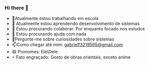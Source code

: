 ### Hi there 👋

- 🔭Atualmente estou trabalhando em escola
- 🌱 Atualmente estou aprendendo desenvolvimento de sistemas
- 👯 Estou procurando colaborar: Por enquanto focado nos estudos
- 🤔 Estou procurando ajuda com nada 
- 💬Pergunte-me sobre curiosidades sobre sistemas 
- 📫Como chegar até mim: gabrielf3219565@gmail.com
- 😄 Pronomes: Ele\Dele
- ⚡ Fato engraçado: Gosto de obras orientais, exceto anime
